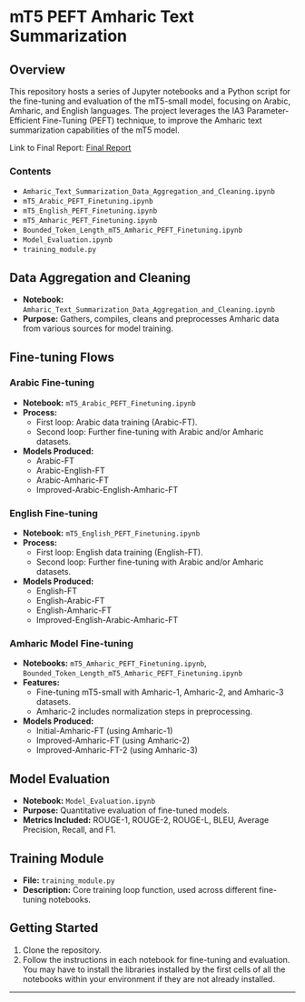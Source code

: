 # mT5 PEFT Amharic Text Summarization

## Overview
This repository hosts a series of Jupyter notebooks and a Python script for the fine-tuning and evaluation of the mT5-small model, focusing on Arabic, Amharic, and English languages. The project leverages the IA3 Parameter-Efficient Fine-Tuning (PEFT) technique, to improve the Amharic text summarization capabilities of the mT5 model.

Link to Final Report: [Final Report](https://drive.google.com/file/d/1LivrnwkGAJfmCo6kDLTUJNIoy8RlpRF7/view)

### Contents
- `Amharic_Text_Summarization_Data_Aggregation_and_Cleaning.ipynb`
- `mT5_Arabic_PEFT_Finetuning.ipynb`
- `mT5_English_PEFT_Finetuning.ipynb`
- `mT5_Amharic_PEFT_Finetuning.ipynb`
- `Bounded_Token_Length_mT5_Amharic_PEFT_Finetuning.ipynb`
- `Model_Evaluation.ipynb`
- `training_module.py`

## Data Aggregation and Cleaning
- **Notebook:** `Amharic_Text_Summarization_Data_Aggregation_and_Cleaning.ipynb`
- **Purpose:** Gathers, compiles, cleans and preprocesses Amharic data from various sources for model training.

## Fine-tuning Flows

### Arabic Fine-tuning
- **Notebook:** `mT5_Arabic_PEFT_Finetuning.ipynb`
- **Process:** 
  - First loop: Arabic data training (Arabic-FT).
  - Second loop: Further fine-tuning with Arabic and/or Amharic datasets.
- **Models Produced:**
  - Arabic-FT
  - Arabic-English-FT
  - Arabic-Amharic-FT
  - Improved-Arabic-English-Amharic-FT

### English Fine-tuning
- **Notebook:** `mT5_English_PEFT_Finetuning.ipynb`
- **Process:** 
  - First loop: English data training (English-FT).
  - Second loop: Further fine-tuning with Arabic and/or Amharic datasets.
- **Models Produced:**
  - English-FT
  - English-Arabic-FT
  - English-Amharic-FT
  - Improved-English-Arabic-Amharic-FT

### Amharic Model Fine-tuning
- **Notebooks:** `mT5_Amharic_PEFT_Finetuning.ipynb`, `Bounded_Token_Length_mT5_Amharic_PEFT_Finetuning.ipynb`
- **Features:** 
  - Fine-tuning mT5-small with Amharic-1, Amharic-2, and Amharic-3 datasets.
  - Amharic-2 includes normalization steps in preprocessing.
- **Models Produced:**
  - Initial-Amharic-FT (using Amharic-1)
  - Improved-Amharic-FT (using Amharic-2)
  - Improved-Amharic-FT-2 (using Amharic-3)

## Model Evaluation
- **Notebook:** `Model_Evaluation.ipynb`
- **Purpose:** Quantitative evaluation of fine-tuned models.
- **Metrics Included:** ROUGE-1, ROUGE-2, ROUGE-L, BLEU, Average Precision, Recall, and F1.

## Training Module
- **File:** `training_module.py`
- **Description:** Core training loop function, used across different fine-tuning notebooks.

## Getting Started
1. Clone the repository.
2. Follow the instructions in each notebook for fine-tuning and evaluation. You may have to install the libraries installed by the first cells of all the notebooks within your environment if they are not already installed.
---
